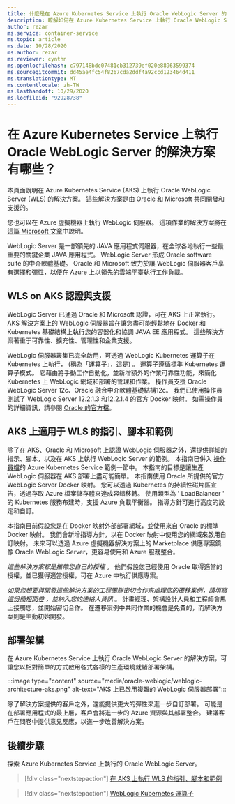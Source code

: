 ```yaml
---
title: 什麼是在 Azure Kubernetes Service 上執行 Oracle WebLogic Server 的解決方案
description: 瞭解如何在 Azure Kubernetes Service 上執行 Oracle WebLogic Server。
author: rezar
ms.service: container-service
ms.topic: article
ms.date: 10/28/2020
ms.author: rezar
ms.reviewer: cynthn
ms.openlocfilehash: c797148bdc07481cb312739ef020e88963599374
ms.sourcegitcommit: dd45ae4fc54f8267cda2ddf4a92ccd123464d411
ms.translationtype: MT
ms.contentlocale: zh-TW
ms.lasthandoff: 10/29/2020
ms.locfileid: "92928738"
---
```

# <a name="what-are-solutions-for-running-oracle-weblogic-server-on-the-azure-kubernetes-service"></a>在 Azure Kubernetes Service 上執行 Oracle WebLogic Server 的解決方案有哪些？

本頁面說明在 Azure Kubernetes Service (AKS) 上執行 Oracle WebLogic Server (WLS) 的解決方案。 這些解決方案是由 Oracle 和 Microsoft 共同開發和支援的。

您也可以在 Azure 虛擬機器上執行 WebLogic 伺服器。 這項作業的解決方案將在 [這篇 Microsoft 文章](/azure/virtual-machines/workloads/oracle/oracle-weblogic)中說明。

WebLogic Server 是一部領先的 JAVA 應用程式伺服器，在全球各地執行一些最重要的關鍵企業 JAVA 應用程式。 WebLogic Server 形成 Oracle software suite 的中介軟體基礎。 Oracle 和 Microsoft 致力於讓 WebLogic 伺服器客戶享有選擇和彈性，以便在 Azure 上以領先的雲端平臺執行工作負載。

## <a name="wls-on-aks-certified-and-supported"></a>WLS on AKS 認證與支援
WebLogic Server 已通過 Oracle 和 Microsoft 認證，可在 AKS 上正常執行。 AKS 解決方案上的 WebLogic 伺服器旨在讓您盡可能輕鬆地在 Docker 和 Kubernetes 基礎結構上執行您的容器化和協調 JAVA EE 應用程式。 這些解決方案著重于可靠性、擴充性、管理性和企業支援。

WebLogic 伺服器叢集已完全啟用，可透過 WebLogic Kubernetes 運算子在 Kubernetes 上執行， (稱為「運算子」，這是) 。 運算子遵循標準 Kubernetes 運算子模式。 它藉由將手動工作自動化，並新增額外的作業可靠性功能，來簡化 Kubernetes 上 WebLogic 網域和部署的管理和作業。 操作員支援 Oracle WebLogic Server 12c、Oracle 融合中介軟體基礎結構12c。 我們已使用操作員測試了 WebLogic Server 12.2.1.3 和12.2.1.4 的官方 Docker 映射。 如需操作員的詳細資訊，請參閱 [Oracle 的官方檔](https://oracle.github.io/weblogic-kubernetes-operator/)。

## <a name="guidance-scripts-and-samples-for-wls-on-aks"></a>AKS 上適用于 WLS 的指引、腳本和範例
除了在 AKS、Oracle 和 Microsoft 上認證 WebLogic 伺服器之外，還提供詳細的指示、腳本，以及在 AKS 上執行 WebLogic Server 的範例。 本指南已併入 [操作員檔](https://oracle.github.io/weblogic-kubernetes-operator/samples/simple/azure-kubernetes-service/)的 Azure Kubernetes Service 範例一節中。 本指南的目標是讓生產 WebLogic 伺服器在 AKS 部署上盡可能簡單。 本指南使用 Oracle 所提供的官方 WebLogic Server Docker 映射。 您可以透過 Kubernetes 的持續性磁片區宣告，透過存取 Azure 檔案儲存體來達成容錯移轉。 使用類型為 ' LoadBalancer ' 的 Kubernetes 服務布建時，支援 Azure 負載平衡器。 指導方針可進行高度的設定和自訂。

本指南目前假設您是在 Docker 映射外部部署網域，並使用來自 Oracle 的標準 Docker 映射。 我們會新增指導方針，以在 Docker 映射中使用您的網域來啟用自訂映射。 未來可以透過 Azure 虛擬機器解決方案上的 Marketplace 供應專案鏡像 Oracle WebLogic Server，更容易使用和 Azure 服務整合。

_這些解決方案都是攜帶您自己的授權_ 。 他們假設您已經使用 Oracle 取得適當的授權，並已獲得適當授權，可在 Azure 中執行供應專案。

_如果您想要與開發這些解決方案的工程團隊密切合作來處理您的遷移案例，請填寫 [這份簡短問卷](https://aka.ms/wls-on-azure-survey) ，並納入您的連絡人資訊_ 。 計畫經理、架構設計人員和工程師會馬上接觸您，並開始密切合作。 在遷移案例中共同作業的機會是免費的，而解決方案則是主動初始開發。

## <a name="deployment-architectures"></a>部署架構

在 Azure Kubernetes Service 上執行 Oracle WebLogic Server 的解決方案，可讓您以相對簡單的方式啟用各式各樣的生產環境就緒部署架構。

:::image type="content" source="media/oracle-weblogic/weblogic-architecture-aks.png" alt-text="AKS 上已啟用複雜的 WebLogic 伺服器部署":::

除了解決方案提供的客戶之外，還能提供更大的彈性來進一步自訂部署。 可能是在部署應用程式的最上層，客戶會將進一步的 Azure 資源與其部署整合。 建議客戶在問卷中提供意見反應，以進一步改善解決方案。

## <a name="next-steps"></a>後續步驟

探索 Azure Kubernetes Service 上執行的 Oracle WebLogic Server。

> [!div class="nextstepaction"]
> [在 AKS 上執行 WLS 的指引、腳本和範例](https://oracle.github.io/weblogic-kubernetes-operator/samples/simple/azure-kubernetes-service/)

> [!div class="nextstepaction"]
> [WebLogic Kubernetes 運算子](https://oracle.github.io/weblogic-kubernetes-operator/)
